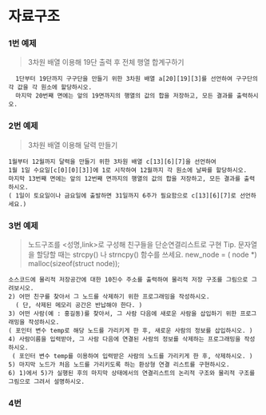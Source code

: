 # 자료구조 

### 1번 예제

> 3차원 배열 이용해 19단 출력 후 전체 행열 합계구하기

``` 구구단(1단부터 19단까지)을 작성하려고 한다. 
  1단부터 19단까지 구구단을 만들기 위한 3차원 배열 a[20][19][3]를 선언하여 구구단의 각 값을 각 원소에 할당하시오. 
  마지막 20번째 면에는 앞의 19면까지의 행열의 값의 합을 저장하고, 모든 결과를 출력하시오.
 ```
  
### 2번 예제

> 3차원 배열 이용해 달력 만들기

``` 2015년도 달력을 작성하고자 한다. 
1월부터 12월까지 달력을 만들기 위한 3차원 배열 c[13][6][7]을 선언하여 
1월 1일 수요일[c[0][0][3]]에 1로 시작하여 12월까지 각 원소에 날짜를 할당하시오. 
마지막 13번째 면에는 앞의 12번째 면까지의 행열의 값의 합을 저장하고, 모든 결과를 출력하시오. 
( 1일이 토요일이나 금요일에 출발하면 31일까지 6주가 필요함으로 c[13][6][7]로 선언하세요.)
```

### 3번 예제

> 노드구조를 <성명,link>로 구성해 친구들을 단순연결리스트로 구현
  Tip. 문자열을 할당할 때는 strcpy() 나 strncpy() 함수를 쓰세요.
  new_node = ( node *) malloc(sizeof(struct node));

``` 1) 친구 4명을 4개의 노드가 연결 관계를 갖도록 프로그래밍을 작성하시오. 
소스코드에 물리적 저장공간에 대한 10진수 주소를 출력하여 물리적 저장 구조를 그림으로 그려보시오.   
2) 어떤 친구를 찾아서 그 노드를 삭제하기 위한 프로그래밍을 작성하시오. 
  ( 단, 삭제된 메모리 공간은 반납해야 한다. )
3) 어떤 사람(예 : 홍길동)를 찾아서, 그 사람 다음에 새로운 사람을 삽입하기 위한 프로그래밍을 작성하시오. 
( 포인터 변수 temp로 해당 노드를 가리키게 한 후, 새로운 사람의 정보를 삽입하시오. )
4) 사람이름을 입력받아, 그 사람 다음에 연결된 사람의 정보를 삭제하는 프로그래밍을 작성하시오.
 ( 포인터 변수 temp를 이용하여 입력받은 사람의 노드를 가리키게 한 후, 삭제하시오. )
5) 마지막 노드가 처음 노드를 가리키도록 하는 환상형 연결 리스트를 구현하시오.
6) 1)에서 5)가 실행된 후의 마지막 상태에서의 연결리스트의 논리적 구조와 물리적 구조를 그림으로 그려서 설명하시오.
```

### 4번 
